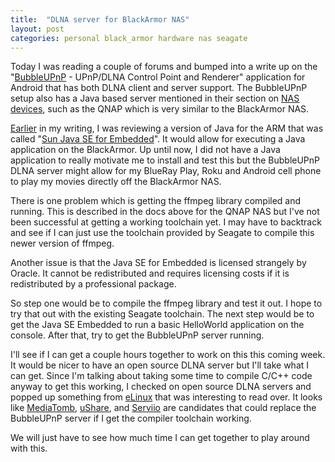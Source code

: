 ```yaml
---
title:  "DLNA server for BlackArmor NAS"
layout: post
categories: personal black_armor hardware nas seagate
---
```


Today I was reading a couple of forums and bumped into a write up on the "[BubbleUPnP](http://forum.xda-developers.com/showthread.php?t=1118891) - UPnP/DLNA Control Point and Renderer" application for Android that has both DLNA client and server support. The BubbleUPnP setup also has a Java based server mentioned in their section on [NAS devices](http://bubbleguuum.free.fr/upnpserver/), such as the QNAP which is very similar to the BlackArmor NAS.

[Earlier](/2011-11-08-sun-java-se-embedded) in my writing, I was reviewing a version of Java for the ARM that was called "[Sun Java SE for Embedded](http://www.oracle.com/technetwork/java/embedded/downloads/javase/index.html)".  It would allow for executing a Java application on the BlackArmor.  Up until now, I did not have a Java application to really motivate me to install and test this but the BubbleUPnP DLNA server might allow for my BlueRay Play, Roku and Android cell phone to play my movies directly off the BlackArmor NAS.

There is one problem which is getting the ffmpeg library compiled and running. This is described in the docs above for the QNAP NAS but I've not been successful at getting a working toolchain yet.  I may have to backtrack and see if I can just use the toolchain provided by Seagate to compile this newer version of ffmpeg.

Another issue is that the Java SE for Embedded is licensed strangely by Oracle. It cannot be redistributed and requires licensing costs if it is redistributed by a professional package.

So step one would be to compile the ffmpeg library and test it out.  I hope to try that out with the existing Seagate toolchain.  The next step would be to get the Java SE Embedded to run a basic HelloWorld application on the console.  After that, try to get the BubbleUPnP server running.

I'll see if I can get a couple hours together to work on this this coming week. It would be nicer to have an open source DLNA server but I'll take what I can get.  Since I'm talking about taking some time to compile C/C++ code anyway to get this working, I checked on open source DLNA servers and popped up something from [eLinux](http://elinux.org/DLNA_Open_Source_Projects) that was interesting to read over.  It looks like [MediaTomb](http://mediatomb.cc/), [uShare](http://ushare.geexbox.org/), and [Serviio](http://www.serviio.org/) are candidates that could replace the BubbleUPnP server if I get the compiler toolchain working.

We will just have to see how much time I can get together to play around with this.
